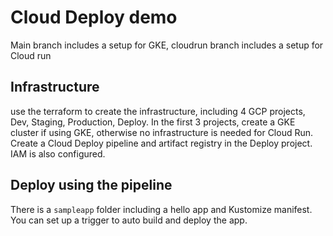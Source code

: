 # Cloud Deploy demo

Main branch includes a setup for GKE, cloudrun branch includes a setup for Cloud run

## Infrastructure
use the terraform to create the infrastructure, including 4 GCP projects, Dev, Staging, Production, Deploy. In the first 3 projects, create a GKE cluster if using GKE, otherwise no infrastructure is needed for Cloud Run. Create a Cloud Deploy pipeline and artifact registry in the Deploy project. IAM is also configured. 

## Deploy using the pipeline
There is a `sampleapp` folder including a hello app and Kustomize manifest. You can set up a trigger to auto build and deploy the app. 